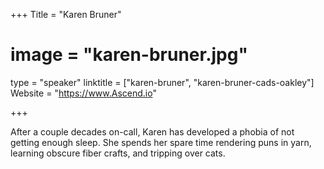 +++
Title = "Karen Bruner"
# image = "karen-bruner.jpg"
type = "speaker"
linktitle = ["karen-bruner", "karen-bruner-cads-oakley"]
Website = "https://www.Ascend.io"

+++

After a couple decades on-call, Karen has developed a phobia of not getting enough sleep. She spends her spare time rendering puns in yarn, learning obscure fiber crafts, and tripping over cats.
